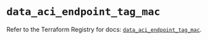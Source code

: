# `data_aci_endpoint_tag_mac`

Refer to the Terraform Registry for docs: [`data_aci_endpoint_tag_mac`](https://registry.terraform.io/providers/ciscodevnet/aci/2.17.0/docs/data-sources/endpoint_tag_mac).
